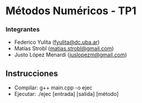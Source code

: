 # Métodos Numéricos - TP1

### Integrantes

- Federico Yulita (fyulita@dc.uba.ar)
- Matías Strobl (matias.strobl@gmail.com)
- Justo López Menardi (juslopezm@gmail.com)

## Instrucciones

- Compilar: g++ main.cpp -o ejec
- Ejecutar: ./ejec [entrada] [salida] [método]
